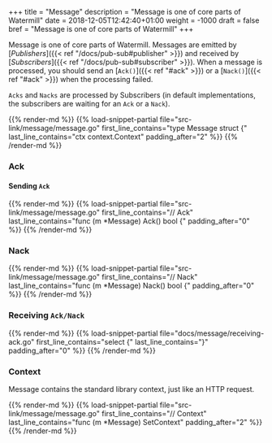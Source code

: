 +++
title = "Message"
description = "Message is one of core parts of Watermill"
date = 2018-12-05T12:42:40+01:00
weight = -1000
draft = false
bref = "Message is one of core parts of Watermill"
+++

Message is one of core parts of Watermill. Messages are emitted by [*Publishers*]({{< ref "/docs/pub-sub#publisher" >}}) and received by [*Subscribers*]({{< ref "/docs/pub-sub#subscriber" >}}).
When a message is processed, you should send an [`Ack()`]({{< ref "#ack" >}}) or a [`Nack()`]({{< ref "#ack" >}}) when the processing failed.

`Acks` and `Nacks` are processed by Subscribers (in default implementations, the subscribers are waiting for an `Ack` or a `Nack`).

{{% render-md %}}
{{% load-snippet-partial file="src-link/message/message.go" first_line_contains="type Message struct {" last_line_contains="ctx context.Context" padding_after="2" %}}
{{% /render-md %}}

### Ack

#### Sending `Ack`

{{% render-md %}}
{{% load-snippet-partial file="src-link/message/message.go" first_line_contains="// Ack" last_line_contains="func (m *Message) Ack() bool {" padding_after="0" %}}
{{% /render-md %}}


### Nack

{{% render-md %}}
{{% load-snippet-partial file="src-link/message/message.go" first_line_contains="// Nack" last_line_contains="func (m *Message) Nack() bool {" padding_after="0" %}}
{{% /render-md %}}

### Receiving `Ack/Nack`

{{% render-md %}}
{{% load-snippet-partial file="docs/message/receiving-ack.go" first_line_contains="select {" last_line_contains="}" padding_after="0" %}}
{{% /render-md %}}


### Context

Message contains the standard library context, just like an HTTP request.

{{% render-md %}}
{{% load-snippet-partial file="src-link/message/message.go" first_line_contains="// Context" last_line_contains="func (m *Message) SetContext" padding_after="2" %}}
{{% /render-md %}}


